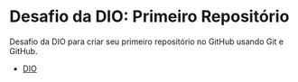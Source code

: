 # Desafio da DIO: Primeiro Repositório
Desafio da DIO para criar seu primeiro repositório no GitHub usando Git e GitHub.

 - [DIO](https://dio.me/)
